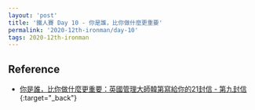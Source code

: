 ```yaml
---
layout: 'post'
title: '鐵人賽 Day 10 - 你是誰，比你做什麼更重要'
permalink: '2020-12th-ironman/day-10'
tags: 2020-12th-ironman 
---
```



## Reference 

- [你是誰，比你做什麼更重要：英國管理大師韓第寫給你的21封信 - 第九封信](https://www.books.com.tw/products/0010862692){:target="_back"}
